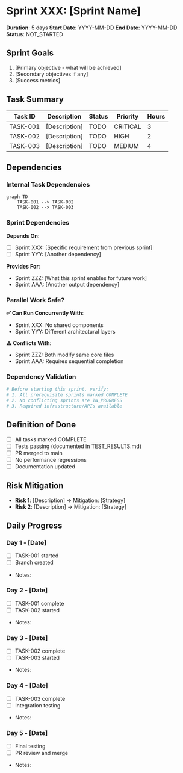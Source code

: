 # Sprint XXX: [Sprint Name]

**Duration**: 5 days
**Start Date**: YYYY-MM-DD
**End Date**: YYYY-MM-DD
**Status**: NOT_STARTED

## Sprint Goals
1. [Primary objective - what will be achieved]
2. [Secondary objectives if any]
3. [Success metrics]

## Task Summary
| Task ID | Description | Status | Priority | Hours |
|---------|-------------|--------|----------|-------|
| TASK-001 | [Description] | TODO | CRITICAL | 3 |
| TASK-002 | [Description] | TODO | HIGH | 2 |
| TASK-003 | [Description] | TODO | MEDIUM | 4 |

## Dependencies

### Internal Task Dependencies
```mermaid
graph TD
    TASK-001 --> TASK-002
    TASK-002 --> TASK-003
```

### Sprint Dependencies
**Depends On**: 
- [ ] Sprint XXX: [Specific requirement from previous sprint]
- [ ] Sprint YYY: [Another dependency]

**Provides For**:
- Sprint ZZZ: [What this sprint enables for future work]
- Sprint AAA: [Another output dependency]

### Parallel Work Safe?
**✅ Can Run Concurrently With**:
- Sprint XXX: No shared components
- Sprint YYY: Different architectural layers

**⚠️ Conflicts With**:
- Sprint ZZZ: Both modify same core files
- Sprint AAA: Requires sequential completion

### Dependency Validation
```bash
# Before starting this sprint, verify:
# 1. All prerequisite sprints marked COMPLETE
# 2. No conflicting sprints are IN_PROGRESS
# 3. Required infrastructure/APIs available
```

## Definition of Done
- [ ] All tasks marked COMPLETE
- [ ] Tests passing (documented in TEST_RESULTS.md)
- [ ] PR merged to main
- [ ] No performance regressions
- [ ] Documentation updated

## Risk Mitigation
- **Risk 1**: [Description] → Mitigation: [Strategy]
- **Risk 2**: [Description] → Mitigation: [Strategy]

## Daily Progress
### Day 1 - [Date]
- [ ] TASK-001 started
- [ ] Branch created
- Notes: 

### Day 2 - [Date]
- [ ] TASK-001 complete
- [ ] TASK-002 started
- Notes:

### Day 3 - [Date]
- [ ] TASK-002 complete
- [ ] TASK-003 started
- Notes:

### Day 4 - [Date]
- [ ] TASK-003 complete
- [ ] Integration testing
- Notes:

### Day 5 - [Date]
- [ ] Final testing
- [ ] PR review and merge
- Notes: